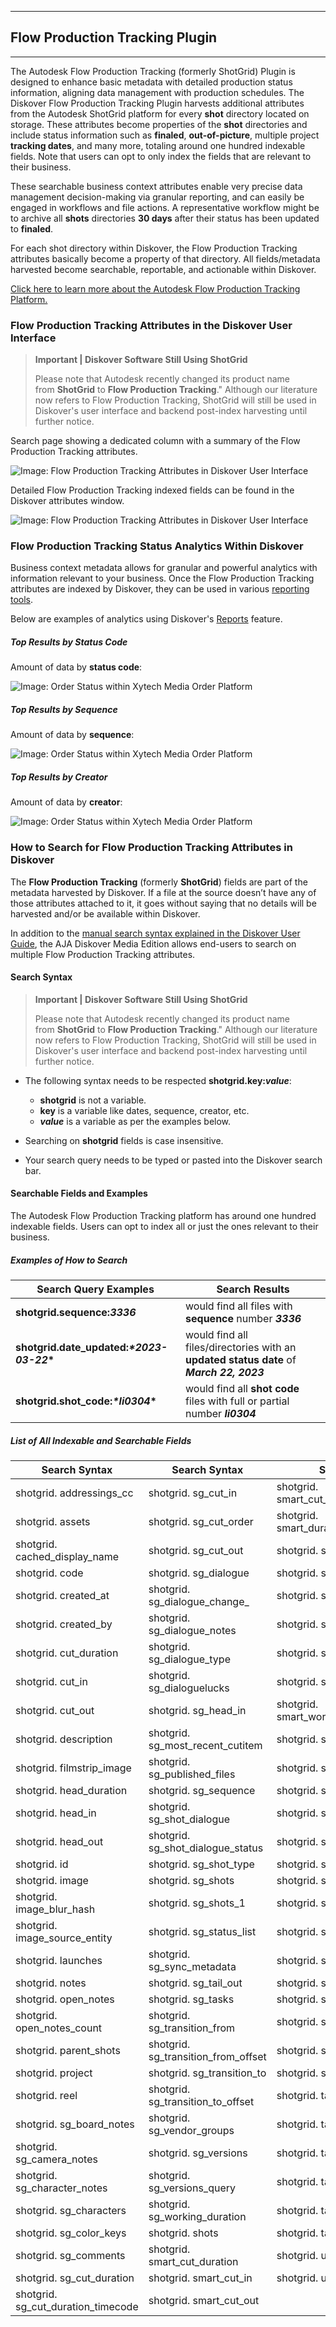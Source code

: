 ___
## Flow Production Tracking Plugin
___


The Autodesk Flow Production Tracking (formerly ShotGrid) Plugin is designed to enhance basic metadata with detailed production status information, aligning data management with production schedules. The Diskover Flow Production Tracking Plugin harvests additional attributes from the Autodesk ShotGrid platform for every **shot** directory located on storage. These attributes become properties of the **shot** directories and include status information such as **finaled**, **out-of-picture**, multiple project **tracking dates**, and many more, totaling around one hundred indexable fields. Note that users can opt to only index the fields that are relevant to their business.

These searchable business context attributes enable very precise data management decision-making via granular reporting, and can easily be engaged in workflows and file actions. A representative workflow might be to archive all **shots** directories **30 days** after their status has been updated to **finaled**.

For each shot directory within Diskover, the Flow Production Tracking attributes basically become a property of that directory. All fields/metadata harvested become searchable, reportable, and actionable within Diskover.

[Click here to learn more about the Autodesk Flow Production Tracking Platform.]([https://www.autodesk.com/products/shotgrid/overview?term=1-YEAR&tab=subscription&plc=SGSUB)

### Flow Production Tracking Attributes in the Diskover User Interface

>**Important | Diskover Software Still Using ShotGrid**
>
>Please note that Autodesk recently changed its product name from **ShotGrid** to **Flow Production Tracking**." Although our literature now refers to Flow Production Tracking, ShotGrid will still be used in Diskover's user interface and backend post-index harvesting until further notice.

Search page showing a dedicated column with a summary of the Flow Production Tracking attributes.

![Image: Flow Production Tracking Attributes in Diskover User Interface](images/image_aja_edition_shotgrid_plugin_attributes_search_page.png)

Detailed Flow Production Tracking indexed fields can be found in the Diskover attributes window.

![Image: Flow Production Tracking Attributes in Diskover User Interface](images/image_aja_edition_shotgrid_plugin_attributes_window.png)

### Flow Production Tracking Status Analytics Within Diskover

Business context metadata allows for granular and powerful analytics with information relevant to your business. Once the Flow Production Tracking attributes are indexed by Diskover, they can be used in various [reporting tools](https://docs.diskoverdata.com/diskover_user_guide/#analytics).

Below are examples of analytics using Diskover's [Reports](https://docs.diskoverdata.com/diskover_user_guide/#reports) feature.

##### Top Results by Status Code

Amount of data by **status code**:

![Image: Order Status within Xytech Media Order Platform](images/image_aja_edition_shotgrid_plugin_reports_by_status.png)

##### Top Results by Sequence

Amount of data by **sequence**:

![Image: Order Status within Xytech Media Order Platform](images/image_aja_edition_shotgrid_plugin_reports_by_sequence.png)

##### Top Results by Creator

Amount of data by **creator**:

![Image: Order Status within Xytech Media Order Platform](images/image_aja_edition_shotgrid_plugin_reports_by_creator.png)

### How to Search for Flow Production Tracking Attributes in Diskover

The **Flow Production Tracking** (formerly **ShotGrid**) fields are part of the metadata harvested by Diskover. If a file at the source doesn’t have any of those attributes attached to it, it goes without saying that no details will be harvested and/or be available within Diskover.

In addition to the [manual search syntax explained in the Diskover User Guide](https://docs.diskoverdata.com/diskover_user_guide/#search_syntax), the AJA Diskover Media Edition allows end-users to search on multiple Flow Production Tracking attributes.

#### Search Syntax

   >**Important | Diskover Software Still Using ShotGrid**
   >
   >Please note that Autodesk recently changed its product name from **ShotGrid** to **Flow Production Tracking**." Although our literature now refers to Flow Production Tracking, ShotGrid will still be used in Diskover's user interface and backend post-index harvesting until further notice.

- The following syntax needs to be respected **shotgrid.key:**__*value*__:
    * **shotgrid** is not a variable.
    * **key** is a variable like dates, sequence, creator, etc.
    * __*value*__ is a variable as per the examples below.

- Searching on **shotgrid** fields is case insensitive.

- Your search query needs to be typed or pasted into the Diskover search bar.

#### Searchable Fields and Examples

The Autodesk Flow Production Tracking platform has around one hundred indexable fields. Users can opt to index all or just the ones relevant to their business.

##### Examples of How to Search

| Search Query Examples | Search Results |
| --- | --- |
| **shotgrid.sequence:_3336_** | would find all files with **sequence** number __*3336*__ |
| **shotgrid.date_updated:**__*\*2023-03-22*\*__ | would find all files/directories with an **updated status date** of __*March 22, 2023*__ |
| **shotgrid.shot_code:**__*\*li0304*\*__ | would find all **shot code** files with full or partial number __*li0304*__ |

##### List of All Indexable and Searchable Fields

| Search Syntax | Search Syntax | Search Syntax |
| --- | --- | --- |
| shotgrid.	addressings_cc	| shotgrid.	sg_cut_in	| shotgrid.	smart_cut_summary_display	 |
| shotgrid.	assets	| shotgrid.	sg_cut_order	| shotgrid.	smart_duration_summary_display	 |
| shotgrid.	cached_display_name	| shotgrid.	sg_cut_out	| shotgrid.	smart_head_duration	 |
| shotgrid.	code	| shotgrid.	sg_dialogue	| shotgrid.	smart_head_in	 |
| shotgrid.	created_at	| shotgrid.	sg_dialogue_change_	| shotgrid.	smart_head_out	 |
| shotgrid.	created_by	| shotgrid.	sg_dialogue_notes	| shotgrid.	smart_tail_duration	 |
| shotgrid.	cut_duration	| shotgrid.	sg_dialogue_type	| shotgrid.	smart_tail_in	 |
| shotgrid.	cut_in	| shotgrid.	sg_dialoguelucks	| shotgrid.	smart_tail_out	 |
| shotgrid.	cut_out	| shotgrid.	sg_head_in	| shotgrid.	smart_working_duration	 |
| shotgrid.	description	| shotgrid.	sg_most_recent_cutitem	| shotgrid.	step_0	 |
| shotgrid.	filmstrip_image	| shotgrid.	sg_published_files	| shotgrid.	step_106	 |
| shotgrid.	head_duration	| shotgrid.	sg_sequence	| shotgrid.	step_136	 |
| shotgrid.	head_in	| shotgrid.	sg_shot_dialogue	| shotgrid.	step_178	 |
| shotgrid.	head_out	| shotgrid.	sg_shot_dialogue_status	| shotgrid.	step_179	 |
| shotgrid.	id	| shotgrid.	sg_shot_type	| shotgrid.	step_180	 |
| shotgrid.	image	| shotgrid.	sg_shots	| shotgrid.	step_185	 |
| shotgrid.	image_blur_hash	| shotgrid.	sg_shots_1	| shotgrid.	step_186	 |
| shotgrid.	image_source_entity	| shotgrid.	sg_status_list	| shotgrid.	step_222	 |
| shotgrid.	launches	| shotgrid.	sg_sync_metadata	| shotgrid.	step_255	 |
| shotgrid.	notes	| shotgrid.	sg_tail_out	| shotgrid.	step_35	 |
| shotgrid.	open_notes	| shotgrid.	sg_tasks	| shotgrid.	step_552	 |
| shotgrid.	open_notes_count	| shotgrid.	sg_transition_from	| shotgrid.	step_6	 |
| shotgrid.	parent_shots	| shotgrid.	sg_transition_from_offset	| shotgrid.	step_7	 |
| shotgrid.	project	| shotgrid.	sg_transition_to	| shotgrid.	step_8	 |
| shotgrid.	reel	| shotgrid.	sg_transition_to_offset	| shotgrid.	tags	 |
| shotgrid.	sg_board_notes	| shotgrid.	sg_vendor_groups	| shotgrid.	tail_duration	 |
| shotgrid.	sg_camera_notes	| shotgrid.	sg_versions	| shotgrid.	tail_in	 |
| shotgrid.	sg_character_notes	| shotgrid.	sg_versions_query	| shotgrid.	tail_out	 |
| shotgrid.	sg_characters	| shotgrid.	sg_working_duration	| shotgrid.	task_template	 |
| shotgrid.	sg_color_keys	| shotgrid.	shots	| shotgrid.	tasks	 |
| shotgrid.	sg_comments	| shotgrid.	smart_cut_duration	| shotgrid.	updated_at	 |
| shotgrid.	sg_cut_duration	| shotgrid.	smart_cut_in	| shotgrid.	updated_by	 |
| shotgrid.	sg_cut_duration_timecode	| shotgrid.	smart_cut_out	|		 |
